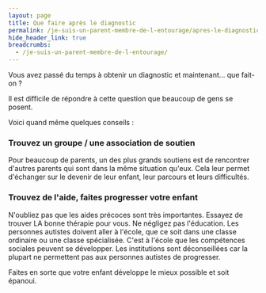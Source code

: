 ```yaml
---
layout: page
title: Que faire après le diagnostic
permalink: /je-suis-un-parent-membre-de-l-entourage/apres-le-diagnostic
hide_header_link: true
breadcrumbs:
  - /je-suis-un-parent-membre-de-l-entourage/
---
```


Vous avez passé du temps à obtenir un diagnostic et maintenant… que fait-on&nbsp;?

Il est difficile de répondre à cette question que beaucoup de gens se posent.

Voici quand même quelques conseils :

### Trouvez un groupe / une association de soutien
Pour beaucoup de parents, un des plus grands soutiens est de rencontrer d'autres parents qui sont dans
la même situation qu'eux.  Cela leur permet d'échanger sur le devenir de leur enfant, leur parcours et leurs difficultés.

### Trouvez de l'aide, faites progresser votre enfant
N'oubliez pas que les aides précoces sont très importantes. Essayez de trouver LA bonne thérapie pour vous.
Ne négligez pas l'éducation. Les personnes autistes doivent aller à l'école, que ce soit dans une classe ordinaire ou une classe spécialisée. C'est à l'école que les compétences sociales peuvent se développer.
Les institutions sont déconseillées car la plupart ne permettent pas aux personnes autistes de progresser.

Faites en sorte que votre enfant développe le mieux possible et soit épanoui.

